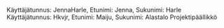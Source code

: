 Käyttäjätunnus: JennaHarle, Etunimi: Jenna, Sukunimi: Harle
Käyttäjätunnus: Hkvjr, Etunimi: Maiju, Sukunimi: Alastalo Projektipäällikkö
